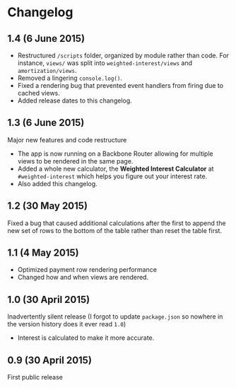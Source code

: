 # Changelog

## 1.4 (6 June 2015)

* Restructured `/scripts` folder, organized by module rather than code. For instance, `views/` was split into `weighted-interest/views` and `amortization/views`.
* Removed a lingering `console.log()`.
* Fixed a rendering bug that prevented event handlers from firing due to cached views.
* Added release dates to this changelog.

## 1.3 (6 June 2015)

Major new features and code restructure

* The app is now running on a Backbone Router allowing for multiple views to be rendered in the same page.
* Added a whole new calculator, the **Weighted Interest Calculator** at `#weighted-interest` which helps you figure out your interest rate.
* Also added this changelog.

## 1.2 (30 May 2015)

Fixed a bug that caused additional calculations after the first to append the new set of rows to the bottom of the table rather than reset the table first.

## 1.1 (4 May 2015)

* Optimized payment row rendering performance
* Changed how and when views are rendered.

## 1.0 (30 April 2015)

Inadvertently silent release (I forgot to update `package.json` so nowhere in the version history does it ever read `1.0`)

* Interest is calculated to make it more accurate.

## 0.9 (30 April 2015)

First public release
